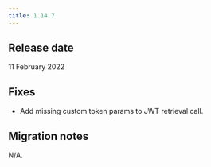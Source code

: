 ```yaml
---
title: 1.14.7
---
```


## Release date

11 February 2022

## Fixes

* Add missing custom token params to JWT retrieval call.

## Migration notes

N/A.
